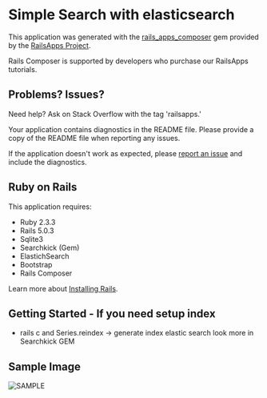 Simple Search with elasticsearch
================

This application was generated with the [rails_apps_composer](https://github.com/RailsApps/rails_apps_composer) gem
provided by the [RailsApps Project](http://railsapps.github.io/).

Rails Composer is supported by developers who purchase our RailsApps tutorials.

Problems? Issues?
-----------

Need help? Ask on Stack Overflow with the tag 'railsapps.'

Your application contains diagnostics in the README file. Please provide a copy of the README file when reporting any issues.

If the application doesn't work as expected, please [report an issue](https://github.com/RailsApps/rails_apps_composer/issues)
and include the diagnostics.

Ruby on Rails
-------------

This application requires:

- Ruby 2.3.3
- Rails 5.0.3
- Sqlite3
- Searchkick (Gem)
- ElastichSearch
- Bootstrap
- Rails Composer


Learn more about [Installing Rails](http://railsapps.github.io/installing-rails.html).


Getting Started - If you need setup index
---------------
- rails c and Series.reindex -> generate index elastic search look more in Searchkick GEM

Sample Image
-------------------------
 ![SAMPLE](http://res.cloudinary.com/dcikw6bzg/image/upload/v1498502762/Screen_Shot_2017-06-26_at_20.45.40_qvx3ku.png)
